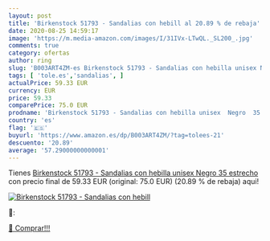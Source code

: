 ```yaml
---
layout: post
title: 'Birkenstock 51793 - Sandalias con hebill al 20.89 % de rebaja'
date: 2020-08-25 14:59:17
image: 'https://m.media-amazon.com/images/I/31IVx-LTwQL._SL200_.jpg'
comments: true
category: ofertas
author: ring
slug: 'B003ART4ZM-es Birkenstock 51793 - Sandalias con hebilla unisex Negro 35...'
tags: [ 'tole.es','sandalias', ]
actualPrice: 59.33 EUR
currency: EUR
price: 59.33
comparePrice: 75.0 EUR
prodname: 'Birkenstock 51793 - Sandalias con hebilla unisex  Negro  35  estrecho '
country: 'es'
flag: '🇪🇸'
buyurl: 'https://www.amazon.es/dp/B003ART4ZM/?tag=tolees-21'
descuento: '20.89'
average: '57.29000000000001'
---
```


Tienes [Birkenstock 51793 - Sandalias con hebilla unisex  Negro  35  estrecho ](https://www.amazon.es/dp/B003ART4ZM/?tag=tolees-21) con precio final de  59.33 EUR (original: 75.0 EUR) (20.89 %  de rebaja) aqui!

[![Birkenstock 51793 - Sandalias con hebill](https://m.media-amazon.com/images/I/31IVx-LTwQL._SL200_.jpg)](https://www.amazon.es/dp/B003ART4ZM/?tag=tolees-21)

🔎:


[🛒 Comprar!!!](https://www.amazon.es/dp/B003ART4ZM/?tag=tolees-21)
